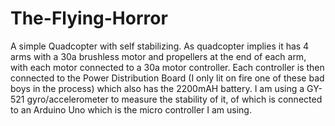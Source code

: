 # The-Flying-Horror
A simple Quadcopter with self stabilizing. As quadcopter implies it has 4 arms with a 30a brushless motor and propellers at the end of each arm, with each motor connected to a 30a motor controller. Each controller is then connected to the Power Distribution Board (I only lit on fire one of these bad boys in the process) which also has the 2200mAH battery. I am using a GY-521 gyro/accelerometer to measure the stability of it, of which is connected to an Arduino Uno which is the micro controller I am using.  
